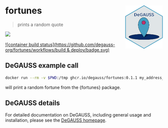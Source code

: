 # fortunes <a href='https://degauss.org'><img src='https://github.com/degauss-org/degauss_hex_logo/raw/main/PNG/degauss_hex.png' align='right' height='138.5' /></a>

> prints a random quote

[![](https://img.shields.io/github/v/release/degauss-org/fortunes?color=469FC2&label=version&sort=semver)](https://github.com/degauss-org/fortunes/releases)

[![container build status](https://github.com/degauss-org/fortunes/workflows/build & deploy/badge.svg)](https://github.com/degauss-org/fortunes/actions)

## DeGAUSS example call

```sh
docker run --rm -v $PWD:/tmp ghcr.io/degauss/fortunes:0.1.1 my_address_file_geocoded.csv
```

will print a random fortune from the {fortunes} package.

## DeGAUSS details

For detailed documentation on DeGAUSS, including general usage and installation, please see the [DeGAUSS homepage](https://degauss.org).
